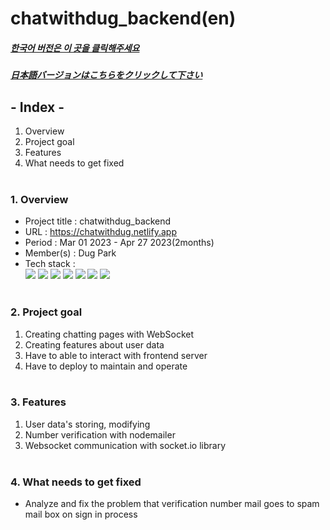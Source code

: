 # chatwithdug_backend(en)

##### [한국어 버전은 이 곳을 클릭해주세요](README.md)

##### [日本語バージョンはこちらをクリックして下さい](README_JP.md)

## - Index -

1. Overview
2. Project goal
3. Features
4. What needs to get fixed
   </br>
   </br>

### 1. Overview

- Project title : chatwithdug_backend
- URL : https://chatwithdug.netlify.app
- Period : Mar 01 2023 - Apr 27 2023(2months)
- Member(s) : Dug Park
- Tech stack : </br>
  <img src="https://img.shields.io/badge/node.js-339933?style=for-the-badge&logo=node.js&logoColor=white">
  <img src="https://img.shields.io/badge/express-000000?style=for-the-badge&logo=express&logoColor=white">
  <img src="https://img.shields.io/badge/socket.io-010101?style=for-the-badge&logo=socketdotio&logoColor=white">
  <img src="https://img.shields.io/badge/Javascript-F7DF1E?style=for-the-badge&logo=Javascript&logoColor=white">
  <img src="https://img.shields.io/badge/MySQL-4479A1?style=for-the-badge&logo=mysql&logoColor=white"> <img src="https://img.shields.io/badge/Postman-FF6C37?style=for-the-badge&logo=Postman&logoColor=white"> <img src="https://img.shields.io/badge/Git-F05032?style=for-the-badge&logo=Git&logoColor=white">
  </br>
  </br>

### 2. Project goal

1. Creating chatting pages with WebSocket
2. Creating features about user data
3. Have to able to interact with frontend server
4. Have to deploy to maintain and operate
   </br>
   </br>

### 3. Features </br>

1. User data's storing, modifying
2. Number verification with nodemailer
3. Websocket communication with socket.io library
   </br>
   </br>

### 4. What needs to get fixed

- Analyze and fix the problem that verification number mail goes to spam mail box on sign in process
